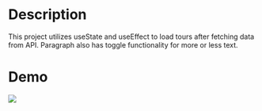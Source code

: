 # Description

This project utilizes useState and useEffect to load tours after fetching data from API. Paragraph also has toggle functionality for more or less text.

# Demo

![](public/tours.gif)
